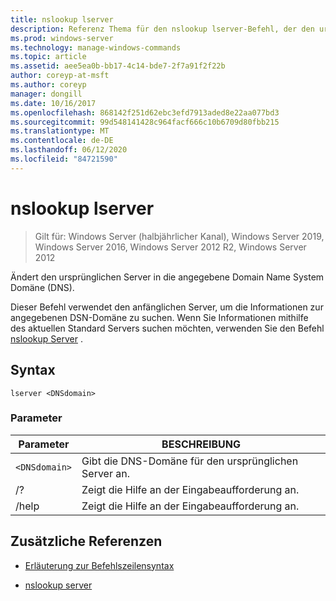 ```yaml
---
title: nslookup lserver
description: Referenz Thema für den nslookup lserver-Befehl, der den ursprünglichen Server in die angegebene Domain Name System Domäne (DNS) ändert.
ms.prod: windows-server
ms.technology: manage-windows-commands
ms.topic: article
ms.assetid: aee5ea0b-bb17-4c14-bde7-2f7a91f2f22b
author: coreyp-at-msft
ms.author: coreyp
manager: dongill
ms.date: 10/16/2017
ms.openlocfilehash: 868142f251d62ebc3efd7913aded8e22aa077bd3
ms.sourcegitcommit: 99d548141428c964facf666c10b6709d80fbb215
ms.translationtype: MT
ms.contentlocale: de-DE
ms.lasthandoff: 06/12/2020
ms.locfileid: "84721590"
---
```

# <a name="nslookup-lserver"></a>nslookup lserver

> Gilt für: Windows Server (halbjährlicher Kanal), Windows Server 2019, Windows Server 2016, Windows Server 2012 R2, Windows Server 2012

Ändert den ursprünglichen Server in die angegebene Domain Name System Domäne (DNS).

Dieser Befehl verwendet den anfänglichen Server, um die Informationen zur angegebenen DSN-Domäne zu suchen. Wenn Sie Informationen mithilfe des aktuellen Standard Servers suchen möchten, verwenden Sie den Befehl [nslookup Server](nslookup-server.md) .

## <a name="syntax"></a>Syntax

```
lserver <DNSdomain>
```

### <a name="parameters"></a>Parameter

| Parameter | BESCHREIBUNG |
| --------- | ----------- |
| `<DNSdomain>` | Gibt die DNS-Domäne für den ursprünglichen Server an. |
| /? | Zeigt die Hilfe an der Eingabeaufforderung an. |
| /help | Zeigt die Hilfe an der Eingabeaufforderung an. |

## <a name="additional-references"></a>Zusätzliche Referenzen

- [Erläuterung zur Befehlszeilensyntax](command-line-syntax-key.md)

- [nslookup server](nslookup-server.md)
